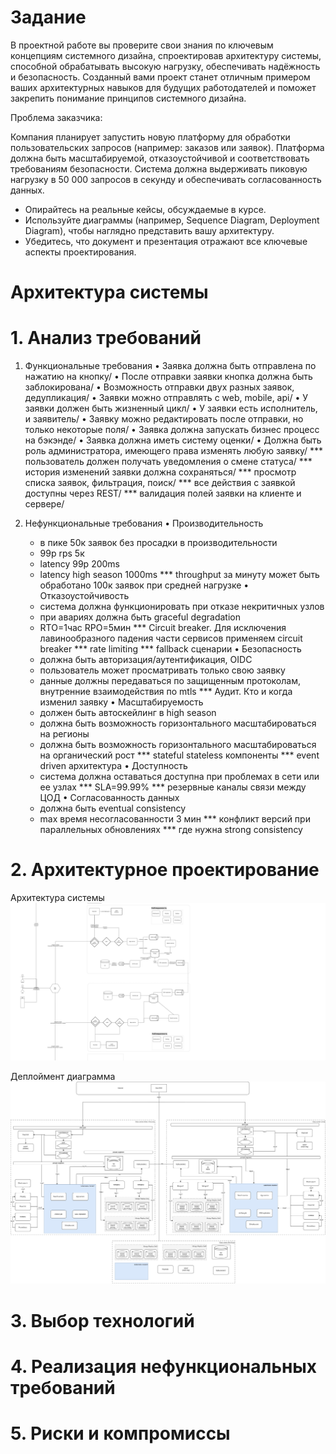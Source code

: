 
# Задание
В проектной работе вы проверите свои знания по ключевым концепциям системного дизайна, спроектировав архитектуру системы, способной обрабатывать высокую нагрузку, обеспечивать надёжность и безопасность. Созданный вами проект станет отличным примером ваших архитектурных навыков для будущих работодателей и поможет закрепить понимание принципов системного дизайна.

Проблема заказчика:

Компания планирует запустить новую платформу для обработки пользовательских запросов (например: заказов или заявок). Платформа должна быть масштабируемой, отказоустойчивой и соответствовать требованиям безопасности. Система должна выдерживать пиковую нагрузку в 50 000 запросов в секунду и обеспечивать согласованность данных.

* Опирайтесь на реальные кейсы, обсуждаемые в курсе.
* Используйте диаграммы (например, Sequence Diagram, Deployment Diagram), чтобы наглядно представить вашу архитектуру.
* Убедитесь, что документ и презентация отражают все ключевые аспекты проектирования.

# Архитектура системы
# 1. Анализ требований
1. Функциональные требования
• Заявка должна быть отправлена по нажатию на кнопку/
• После отправки заявки кнопка должна быть заблокирована/
• Возможность отправки двух разных заявок, дедупликация/
• Заявки можно отправлять с web, mobile, api/
• У заявки должен быть жизненный цикл/
• У заявки есть исполнитель, и заявитель/
• Заявку можно редактировать после отправки, но только некоторые поля/
• Заявка должна запускать бизнес процесс на бэкэнде/
• Заявка должна иметь систему оценки/
• Должна быть роль администратора, имеющего права изменять любую заявку/
*** пользователь должен получать уведомления о смене статуса/
*** история изменений заявки должна сохраняться/
*** просмотр списка заявок, фильтрация, поиск/
*** все действия с заявкой доступны через REST/
*** валидация полей заявки на клиенте и сервере/


2. Нефункциональные требования
• Производительность
	* в пике 50к заявок без просадки в производительности
	* 99p rps 5к
	* latency 99p 200ms
	* latency high season 1000ms
	*** throughput за минуту может быть обработано 100к заявок при средней нагрузке
• Отказоустойчивость
	* система должна функционировать при отказе некритичных узлов
	* при авариях должна быть graceful degradation
	* RTO=1час RPO=5мин
	*** Circuit breaker. Для исключения лавинообразного падения части сервисов применяем circuit breaker
	*** rate limiting
	*** fallback сценарии 
• Безопасность
	* должна быть авторизация/аутентификация, OIDC
	* пользователь может просматривать только свою заявку
	* данные должны передаваться по защищенным протоколам, внутренние взаимодействия по mtls
	*** Аудит. Кто и когда изменил заявку
• Масштабируемость
	* должен быть автоскейлинг в high season
	* должна быть возможность горизонтального масштабироваться на регионы
	* должна быть возможность горизонтального масштабироваться на органический рост
	*** stateful stateless компоненты
	*** event driven архитектура
• Доступность
	* система должна оставаться доступна при проблемах в сети или ее узлах
	*** SLA=99.99%
	*** резервные каналы связи между ЦОД
• Согласованность данных
	* должна быть eventual consistency
	* max время несогласованности 3 мин
	*** конфликт версий при параллельных обновлениях
	*** где нужна strong consistency

# 2. Архитектурное проектирование
Архитектура системы
![Архитектура](https://github.com/serjteplov/system-design/blob/5e495cb6f1ee95aff7ac2c6b11e54f3ea0916b90/dz7%20-%20final%20project/arch.jpg)

Деплоймент диаграмма
![Развертывание](https://github.com/serjteplov/system-design/blob/5e495cb6f1ee95aff7ac2c6b11e54f3ea0916b90/dz7%20-%20final%20project/dep.jpg)

# 3. Выбор технологий
# 4. Реализация нефункциональных требований
# 5. Риски и компромиссы

